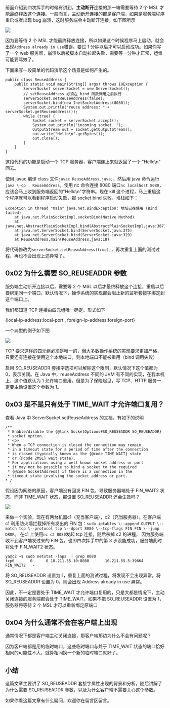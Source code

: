 前面介绍到四次挥手的时候有讲到，**主动断开**连接的那一端需要等待 2 个 MSL 才能最终释放这个连接。一般而言，主动断开连接的都是客户端，如果是服务端程序重启或者出现 bug 崩溃，这时服务端会主动断开连接，如下图所示

![](https://user-gold-cdn.xitu.io/2019/2/25/169230452f26de90?w=1222&h=944&f=jpeg&s=127710)

因为要等待 2 个 MSL 才能最终释放连接，所以如果这个时候程序马上启动，就会出现`Address already in use`错误。要过 1 分钟以后才可以启动成功。如果你写了一个 web 服务器，崩溃以后被脚本自动拉起失败，需要等一分钟才正常，运维可能要骂娘了。

下面来写一段简单的代码演示这个场景是如何产生的。

```
public class ReuseAddress {
    public static void main(String[] args) throws IOException {
        ServerSocket serverSocket = new ServerSocket();
        // setReuseAddress 必须在 bind 函数调用之前执行
        serverSocket.setReuseAddress(false);
        serverSocket.bind(new InetSocketAddress(8080));
        System.out.println("reuse address: " + serverSocket.getReuseAddress());
        while (true) {
            Socket socket = serverSocket.accept();
            System.out.println("incoming socket..");
            OutputStream out = socket.getOutputStream();
            out.write("Hello\n".getBytes());
            out.close();
        }
    }
}
```

这段代码的功能是启动一个 TCP 服务器，客户端连上来就返回了一个 "Hello\\n" 回去。

使用 javac 编译 class 文件`javac ReuseAddress.java;`，然后用 java 命令运行`java \-cp . ReuseAddress`。使用 nc 命令连接 8080 端口`nc localhost 8080`，应该会马上收到服务端返回的"Hello\\n"字符串。现在 kill 这个进程，马上重启这个程序就可以看到程序启动失败，报 socket bind 失败，堆栈如下：

```
Exception in thread "main" java.net.BindException: 地址已在使用 (Bind failed)
	at java.net.PlainSocketImpl.socketBind(Native Method)
	at java.net.AbstractPlainSocketImpl.bind(AbstractPlainSocketImpl.java:387)
	at java.net.ServerSocket.bind(ServerSocket.java:375)
	at java.net.ServerSocket.bind(ServerSocket.java:329)
	at ReuseAddress.main(ReuseAddress.java:18)
```

将代码修改为`serverSocket.setReuseAddress(true);`，再次重复上面的测试过程，再也不会出现上述异常了。

## 0x02 为什么需要 SO\_REUSEADDR 参数

服务端主动断开连接以后，需要等 2 个 MSL 以后才最终释放这个连接，重启以后要绑定同一个端口，默认情况下，操作系统的实现都会阻止新的监听套接字绑定到这个端口上。

我们都知道 TCP 连接由四元组唯一确定。形式如下

\{local-ip-address:local-port , foreign-ip-address:foreign-port\}

一个典型的例子如下图

![](https://user-gold-cdn.xitu.io/2019/2/25/169230452a3ad54a?w=1456&h=398&f=jpeg&s=74683)

TCP 要求这样的四元组必须是唯一的，但大多数操作系统的实现要求更加严格，只要还有连接在使用这个本地端口，则本地端口不能被重用（bind 调用失败）

启用 SO\_REUSEADDR 套接字选项可以解除这个限制，默认情况下这个值都为 0，表示关闭。在 Java 中，reuseAddress 不同的 JVM 有不同的实现，在我本机上，这个值默认为 1 允许端口重用。但是为了保险起见，写 TCP、HTTP 服务一定要主动设置这个参数为 1。

## 0x03 是不是只有处于 TIME\_WAIT 才允许端口复用？

查看 Java 中 ServerSocket.setReuseAddress 的文档，有如下的说明

```
/**
 * Enable/disable the {@link SocketOptions#SO_REUSEADDR SO_REUSEADDR}
 * socket option.
 * <p>
 * When a TCP connection is closed the connection may remain
 * in a timeout state for a period of time after the connection
 * is closed (typically known as the {@code TIME_WAIT} state
 * or {@code 2MSL} wait state).
 * For applications using a well known socket address or port
 * it may not be possible to bind a socket to the required
 * {@code SocketAddress} if there is a connection in the
 * timeout state involving the socket address or port.
* /
```

假设因为网络的原因，客户端没有回发 FIN 包，导致服务器端处于 FIN\_WAIT2 状态，而非 TIME\_WAIT 状态，那设置 SO\_REUSEADDR 还会生效吗？

![](https://user-gold-cdn.xitu.io/2019/2/25/169252c596fbaac0?w=605&h=431&f=jpeg&s=41566)

来做一个实验，现在有两台机器c1（充当客户端），c2（充当服务器）。在客户端 c1 利用防火墙拦截掉所有发出的 FIN 包：`sudo iptables \--append OUTPUT \--match tcp \--protocol tcp \--dport 8080 \--tcp-flags FIN FIN \--jump DROP`。 在c1 上使用`nc c2 8080`发起 tcp 连接，随后杀掉 c2 的进程， 因为服务端收不到客户端发过来的 FIN 包，也即四次挥手中的第 3 步没能成功，服务端此时将处于 FIN\_WAIT2 状态。

```
ya@c2 ~$ sudo netstat -lnpa  | grep 8080
tcp6       0      0 10.211.55.10:8080       10.211.55.5:39664       FIN_WAIT2   -
```

将 SO\_REUSEADDR 设置为 1，重复上面的测试过程，将发现不会出现异常。将 SO\_REUSEADDR 设置为 0，则会出现 Address already in use 异常。

因此，不一定是要处于 TIME\_WAIT 才允许端口复用的，只是大都是情况下，主动关闭连接的服务端都会处于 TIME\_WAIT。如果不把 SO\_REUSEADDR 设置为 1，服务器将等待 2 个 MSL 才可以重新绑定原端口

## 0x04 为什么通常不会在客户端上出现

通常情况下都是客户端主动关闭连接，那客户端那边为什么不会有问题呢？

因为客户端都是用的临时端口，这些临时端口与处于 TIME\_WAIT 状态的端口恰好相同的可能性不大，就算相同换一个新的临时端口就好了。

## 小结

这篇文章主要讲了 SO\_REUSEADDR 套接字属性出现的背景和分析，随后讲解了为什么需要 SO\_REUSEADDR 参数，以及为什么客户端不需要关心这个参数。

如果你看这篇文章有什么疑问，欢迎你在留言区留言。
